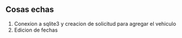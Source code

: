 
Cosas echas  
--
1. Conexion a sqlite3 y creacion de solicitud para agregar el vehiculo
2. Edicion de fechas 